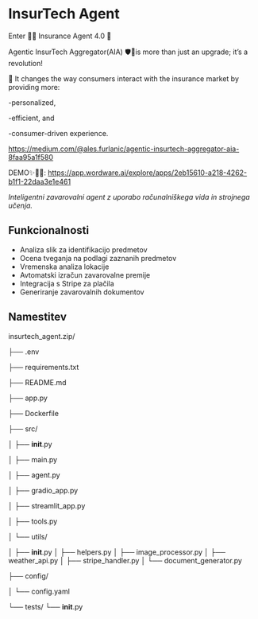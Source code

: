 # InsurTech Agent

Enter 🏴‍☠️ Insurance Agent 4.0 🚀

Agentic InsurTech Aggregator(AIA) 🛡🤖is more than just an upgrade; it’s a revolution! 

🌟 It changes the way consumers interact with the insurance market by providing more:

 -personalized,
 
 -efficient, and
 
 -consumer-driven experience.

 

 https://medium.com/@ales.furlanic/agentic-insurtech-aggregator-aia-8faa95a1f580
 

 DEMO✨🎠🚀: https://app.wordware.ai/explore/apps/2eb15610-a218-4262-b1f1-22daa3e1e461
 



_Inteligentni zavarovalni agent z uporabo računalniškega vida in strojnega učenja._


## Funkcionalnosti

- Analiza slik za identifikacijo predmetov
- Ocena tveganja na podlagi zaznanih predmetov
- Vremenska analiza lokacije
- Avtomatski izračun zavarovalne premije
- Integracija s Stripe za plačila
- Generiranje zavarovalnih dokumentov


## Namestitev

insurtech_agent.zip/

├── .env

├── requirements.txt

├── README.md

├── app.py

├── Dockerfile

├── src/

│   ├── __init__.py

│   ├── main.py

│   ├── agent.py

│   ├── gradio_app.py

│   ├── streamlit_app.py

│   ├── tools.py

│   └── utils/

│       ├── __init__.py
│       ├── helpers.py
│       ├── image_processor.py
│       ├── weather_api.py
│       ├── stripe_handler.py
│       └── document_generator.py

├── config/

│   └── config.yaml

└── tests/
    └── __init__.py 
    
